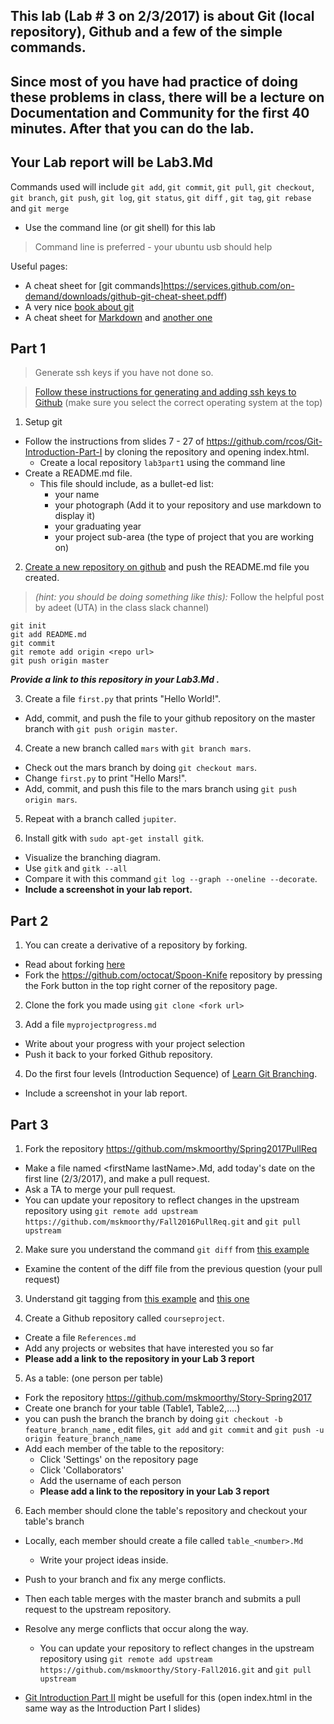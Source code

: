 ## This lab (Lab # 3 on 2/3/2017) is about Git (local repository), Github and a few of the simple commands.

## Since most of you have had practice of doing these problems in class, there will be a lecture on Documentation and Community for the first 40 minutes. After that you can do the lab.

## Your Lab report will be Lab3.Md

Commands used will include `git add`, `git commit`, `git pull`, `git checkout`, `git branch`, `git push`, `git log`, `git status`, `git diff` , `git tag`,  `git rebase` and `git merge`

- Use the command line (or git shell) for this lab
> Command line is preferred - your ubuntu usb should help

Useful pages:
- A cheat sheet for [git commands]https://services.github.com/on-demand/downloads/github-git-cheat-sheet.pdff)
- A very nice [book about git](https://git-scm.com/book/en/v2)
- A cheat sheet for [Markdown](https://github.com/adam-p/markdown-here/wiki/Markdown-Cheatsheet) and [another one](http://scottboms.com/downloads/documentation/markdown_cheatsheet.pdf)


## Part 1

> Generate ssh keys if you have not done so.

  > [Follow these instructions for generating and adding ssh keys to Github](https://help.github.com/articles/generating-ssh-keys/)
    (make sure you select the correct operating system at the top)

1. Setup git
  * Follow the instructions from slides 7 - 27 of https://github.com/rcos/Git-Introduction-Part-I by cloning the repository and opening index.html.
    * Create a local repository `lab3part1` using the command line
  * Create a README.md file.
    * This file should include, as a bullet-ed list:
      * your name
      * your photograph (Add it to your repository and use markdown to display it)
      * your graduating year
      * your project sub-area (the type of project that you are working on)

2. [Create a new repository on github](https://github.com/new) and push the README.md file you created.
  >*(hint: you should be doing something like this):* Follow the helpful post by adeet (UTA) in the class slack channel)
```
git init
git add README.md
git commit
git remote add origin <repo url>
git push origin master
```

  ***Provide a link to this repository in your Lab3.Md .***

3. Create a file `first.py` that prints "Hello World!".
  * Add, commit, and push the file to your github repository on the master branch with `git push origin master`.

4. Create a new branch called `mars` with `git branch mars`.
  * Check out the mars branch by doing `git checkout mars`.
  * Change `first.py` to print "Hello Mars!".
  * Add, commit, and push this file to the mars branch using `git push origin mars`.

5. Repeat with a branch called `jupiter`.

6. Install gitk with `sudo apt-get install gitk`.
  * Visualize the branching diagram.
  * Use `gitk` and `gitk --all`
  * Compare it with this command `git log --graph --oneline --decorate`.
  *   **Include a screenshot in your lab report.**


## Part 2

1. You can create a derivative of a repository by forking.
  * Read about forking [here](https://guides.github.com/activities/forking/index.html)
  * Fork the https://github.com/octocat/Spoon-Knife repository by pressing the Fork button in the top right corner of the repository page.

2. Clone the fork you made using `git clone <fork url>`

3. Add a file `myprojectprogress.md`
  * Write about your progress with your project selection
  * Push it back to your forked Github repository.

4. Do the first four levels (Introduction Sequence) of [Learn Git Branching](http://pcottle.github.io/learnGitBranching/).
  * Include a screenshot in your lab report.

## Part 3

1. Fork the repository https://github.com/mskmoorthy/Spring2017PullReq
  * Make a file named &lt;firstName lastName>.Md, add today's date on the first line (2/3/2017), and make a pull request.
  * Ask a TA to merge your pull request.
  * You can update your repository to reflect changes in the upstream repository using `git remote add upstream https://github.com/mskmoorthy/Fall2016PullReq.git` and `git pull upstream`

2. Make sure you understand the command `git diff` from [this example](https://www.safaribooksonline.com/library/view/version-control-with/9780596158187/ch08s02.html)
  * Examine the content of the diff file from the previous question (your pull request)

3. Understand git tagging from [this example](https://git-scm.com/book/en/v2/Git-Basics-Tagging) and [this one](http://rogerdudler.github.io/git-guide/)

4. Create a Github repository called `courseproject`.
  * Create a file `References.md`
  * Add any projects or websites that have interested you so far
  *  **Please add a link to the repository in your Lab 3 report**

5. As a table: (one person per table)
  * Fork the repository https://github.com/mskmoorthy/Story-Spring2017
  * Create one branch for your table (Table1, Table2,....)
  * you can push the branch the branch by doing  `git checkout -b feature_branch_name` , edit files, `git add` and `git commit` and  `git push -u origin feature_branch_name`
  * Add each member of the table to the repository:
    * Click 'Settings' on the repository page
    * Click 'Collaborators'
    * Add the username of each person
    *   **Please add a link to the repository in your Lab 3 report**


6. Each member should clone the table's repository and checkout your table's branch
  * Locally, each member should create a file called `table_<number>.Md`
    * Write your project ideas inside.
  * Push to your branch and fix any merge conflicts.
  * Then each table merges with the master branch and submits a pull request to the upstream repository.
  * Resolve any merge conflicts that occur along the way.
    * You can update your repository to reflect changes in the upstream repository using `git remote add upstream https://github.com/mskmoorthy/Story-Fall2016.git` and `git pull upstream`

  * [Git Introduction  Part II](https://github.com/rcos/Git-Introduction-Part-II) might be usefull for this (open index.html in the same way as the Introduction Part I slides)
